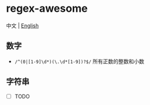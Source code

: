 # regex-awesome

中文 | [English](./README.md)

## 数字

- `/^(0|[1-9]\d*)(\.\d*[1-9])?$/` 所有正数的整数和小数

## 字符串

- [ ] TODO
